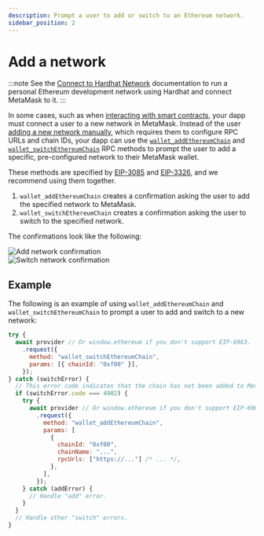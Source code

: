 ```yaml
---
description: Prompt a user to add or switch to an Ethereum network.
sidebar_position: 2
---
```


# Add a network

:::note
See the [Connect to Hardhat Network](../how-to/run-devnet.md) documentation to run a personal Ethereum development network using Hardhat and connect MetaMask to it.
:::

In some cases, such as when [interacting with smart contracts](../../concepts/smart-contracts.md),
your dapp must connect a user to a new network in MetaMask.
Instead of the user [adding a new network manually](https://support.metamask.io/hc/en-us/articles/360043227612-How-to-add-a-custom-network-RPC#h_01G63GGJ83DGDRCS2ZWXM37CV5),
which requires them to configure RPC URLs and chain IDs, your dapp can use the
[`wallet_addEthereumChain`](/wallet/reference/wallet_addethereumchain) and
[`wallet_switchEthereumChain`](/wallet/reference/wallet_switchethereumchain) RPC methods to prompt
the user to add a specific, pre-configured network to their MetaMask wallet.

These methods are specified by [EIP-3085](https://eips.ethereum.org/EIPS/eip-3085) and
[EIP-3326](https://eips.ethereum.org/EIPS/eip-3326), and we recommend using them together.

1. `wallet_addEthereumChain` creates a confirmation asking the user to add the specified network to MetaMask.
2. `wallet_switchEthereumChain` creates a confirmation asking the user to switch to the specified network.

The confirmations look like the following:

<div class="row">
    <div class="column">
        <img src={require("../../assets/add-network.png").default} alt="Add network confirmation" style={{border: '1px solid #DCDCDC'}} />
    </div>
    <div class="column">
        <img src={require("../../assets/switch-network.png").default} alt="Switch network confirmation" style={{border: '1px solid #DCDCDC'}} />
    </div>
</div>

## Example

The following is an example of using `wallet_addEthereumChain` and `wallet_switchEthereumChain` to
prompt a user to add and switch to a new network:

```javascript
try {
  await provider // Or window.ethereum if you don't support EIP-6963.
    .request({
      method: "wallet_switchEthereumChain",
      params: [{ chainId: "0xf00" }],
    });
} catch (switchError) {
  // This error code indicates that the chain has not been added to MetaMask.
  if (switchError.code === 4902) {
    try {
      await provider // Or window.ethereum if you don't support EIP-6963.
        .request({
          method: "wallet_addEthereumChain",
          params: [
            {
              chainId: "0xf00",
              chainName: "...",
              rpcUrls: ["https://..."] /* ... */,
            },
          ],
        });
    } catch (addError) {
      // Handle "add" error.
    }
  }
  // Handle other "switch" errors.
}
```
